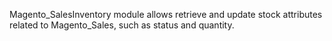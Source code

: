 Magento_SalesInventory module allows retrieve and update stock attributes related to Magento_Sales, such as status and quantity.
